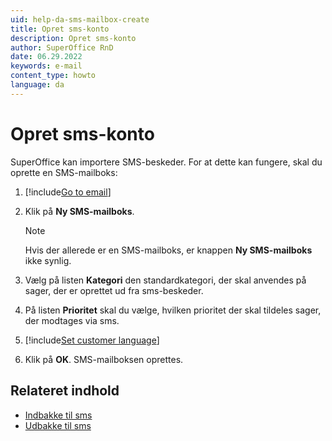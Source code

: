 ```yaml
---
uid: help-da-sms-mailbox-create
title: Opret sms-konto
description: Opret sms-konto
author: SuperOffice RnD
date: 06.29.2022
keywords: e-mail
content_type: howto
language: da
---
```


# Opret sms-konto

SuperOffice kan importere SMS-beskeder. For at dette kan fungere, skal du oprette en SMS-mailboks:

1. [!include[Go to email](includes/goto-email.md)]

1. Klik på **Ny SMS-mailboks**.

    > [!NOTE]
    > Hvis der allerede er en SMS-mailboks, er knappen **Ny SMS-mailboks** ikke synlig.

1. Vælg på listen **Kategori** den standardkategori, der skal anvendes på sager, der er oprettet ud fra sms-beskeder.

1. På listen **Prioritet** skal du vælge, hvilken prioritet der skal tildeles sager, der modtages via sms.

1. [!include[Set customer language](includes/step-set-language.md)]

1. Klik på **OK**. SMS-mailboksen oprettes.

## Relateret indhold

* [Indbakke til sms][2]
* [Udbakke til sms][3]

<!-- Referenced links -->
[2]: screen/sms-inbox.md
[3]: screen/sms-outbox.md
